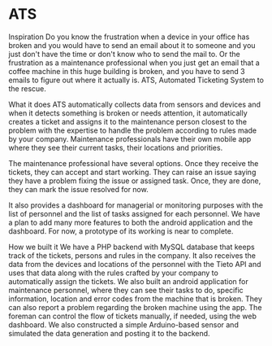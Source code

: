 # ATS

Inspiration
Do you know the frustration when a device in your office has broken and you would 
have to send an email about it to someone and you just don't have the time or don't 
know who to send the mail to. Or the frustration as a maintenance professional when you 
just get an email that a coffee machine in this huge building is broken, and you have to 
send 3 emails to figure out where it actually is. ATS, Automated Ticketing System to the rescue.

What it does
ATS automatically collects data from sensors and devices and when 
it detects something is broken or needs attention, it automatically creates a ticket 
and assigns it to the maintenance person closest to the problem with the expertise to handle the problem 
according to rules made by your company. Maintenance professionals have their own mobile app where 
they see their current tasks, their locations and priorities.

The maintenance professional have several options. Once they receive the tickets, 
they can accept and start working. They can raise an issue saying they have a problem 
fixing the issue or assigned task. Once, they are done, they can mark the issue resolved for now.

It also provides a dashboard for managerial or monitoring purposes with the list of personnel and 
the list of tasks assigned for each personnel. We have a plan to add many more features to both the 
android application and the dashboard. For now, a prototype of its working is near to complete.

How we built it
We have a PHP backend with MySQL database that keeps track of the tickets, 
persons and rules in the company. It also receives the data from the devices and 
locations of the personnel with the Tieto API and uses that data along with the rules 
crafted by your company to automatically assign the tickets. We also built an android 
application for maintenance personnel, where they can see their tasks to do, specific information, 
location and error codes from the machine that is broken. They can also report a problem regarding 
the broken machine using the app. The foreman can control the flow of tickets manually, if needed, 
using the web dashboard. We also constructed a simple Arduino-based sensor and simulated the data 
generation and posting it to the backend.
